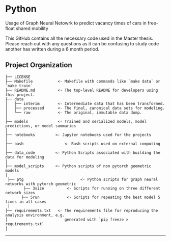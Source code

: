 Python
==============================

Usage of Graph Neural Netowrk to predict vacancy times of cars in free-float shared mobility

This GitHub contains all the necessary code used in the Master thesis. Please reach out with any questions as it can be confusing to study code another has written during a 6 month period.

Project Organization
------------

    ├── LICENSE
    ├── Makefile           <- Makefile with commands like `make data` or `make train`
    ├── README.md          <- The top-level README for developers using this project.
    ├── data
    │   ├── interim        <- Intermediate data that has been transformed.
    │   ├── processed      <- The final, canonical data sets for modeling.
    │   └── raw            <- The original, immutable data dump.
    │
    ├── models             <- Trained and serialized models, model predictions, or model summaries
    │
    ├── notebooks         <- Jupyter notebooks used for the projects
    │
    ├── bash                  <- Bash scripts used on external computing
    │
    ├── data_code         <- Python Scripts associated with building the data for modeling
    │
    ├── model_scripts     <- Python scripts of non pytorch geometric models
    │
     ├── ptg                         <- Python scripts for graph neural networks with pytorch geometric
            ├── 3size          <- Scripts for running on three different network sizes
    	   ├── 5run            <- Scripts for repeating the best model 5 times in all cases
     │
    ├── requirements.txt   <- The requirements file for reproducing the analysis environment, e.g.
    │                         generated with `pip freeze > requirements.txt`
    │


--------

